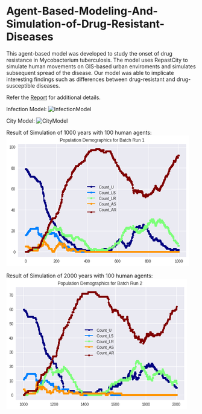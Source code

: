 # Agent-Based-Modeling-And-Simulation-of-Drug-Resistant-Diseases

This agent-based model was developed to study the onset of drug resistance in Mycobacterium tuberculosis.
The model uses RepastCity to simulate human movements on GIS-based urban enviroments and simulates subsequent spread of the disease.
Our model was able to implicate interesting findings such as differences between drug-resistant and drug-susceptible diseases.

Refer the [Report](https://github.com/Charan000/Agent-Based-Modeling-And-Simulation-of-Drug-Resistant-Diseases/blob/master/Report.pdf) for additional details.

Infection Model:
<img width="331" alt="InfectionModel" src="https://github.com/Charan000/Agent-Based-Modeling-And-Simulation-of-Drug-Resistant-Diseases/assets/19684939/5fd1f656-448d-4ef0-ae59-81aa7ef7a126">

City Model:
<img width="216" alt="CityModel" src="https://github.com/Charan000/Agent-Based-Modeling-And-Simulation-of-Drug-Resistant-Diseases/assets/19684939/85224ce1-c399-400a-b451-579557e34a7f">


Result of Simulation of 1000 years with 100 human agents:
![Result of Simulation of 1000 years with 100 human agents](./results/result1.png)

Result of Simulation of 2000 years with 100 human agents:
![Result of Simulation of 2000 years with 100 human agents](./results/result2.png)
